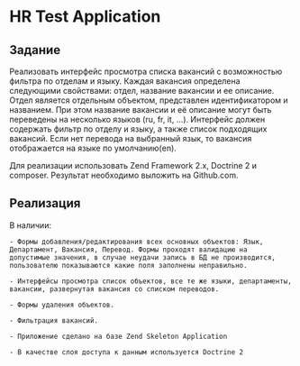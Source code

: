 HR Test Application
===================

Задание
-------
Реализовать интерфейс просмотра списка вакансий с возможностью фильтра по отделам и языку. Каждая вакансия определена
следующими свойствами: отдел, название вакансии и ее описание. Отдел является отдельным объектом, представлен
идентификатором и названием. При этом название вакансии и её описание могут быть переведены на несколько языков
(ru, fr, it, ...). Интерфейс должен содержать фильтр по отделу и языку, а также список подходящих вакансий. Если нет
перевода на выбранный язык, то вакансия отображается на языке по умолчанию(en).

Для реализации использовать Zend Framework 2.x, Doctrine 2 и composer. Результат необходимо выложить на Github.com.

Реализация
----------

В наличии:

    - Формы добавления/редактирования всех основных объектов: Язык, Департамент, Вакансия, Перевод. Формы проходят валидацию на
    допустимые значения, в случае неудачи запись в БД не производится, пользователю показываются какие поля заполнены неправильно.

    - Интерфейсы просмотра список объектов, все те же языки, департаменты, вакансии, развернутая вакансия со списком переводов.

    - Формы удаления объектов.

    - Фильтрация вакансий.

    - Приложение сделано на базе Zend Skeleton Application

    - В качестве слоя доступа к данным используется Doctrine 2

